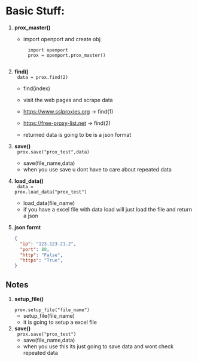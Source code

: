 # Basic Stuff:

1. **prox_master()**
	* import openport and create obj 
	<code>
		import openport
		prox = openport.prox_master()
	</code>


2. **find()**
	<br>
	<code>
		data = prox.find(2)
	</code>
	* find(index)
	* visit the web pages and scrape data 
	* https://www.sslproxies.org   -> find(1) 
	* https://free-proxy-list.net  -> find(2)


	* returned data is going to be is a json format

3. **save()**
	<br>
	<code>
		prox.save("prox_test",data)
	</code>
	* save(file_name,data)
	* when you use save u dont have to care about repeated data



4. **load_data()**
	<br>
	<code>
		data = prox.load_data("prox_test")
	</code>
	* load_data(file_name)
	* if you have a excel file with data load will just load the file and return a json 



5. **json formt**
	```json
	{
	  "ip": "123.123.21.2",
	  "port": 80,
	  "http": "False",
	  "https": "True",
	}
	```

## Notes 
1. **setup_file()**
	<br>
	<code>
		prox.setup_file("file_name")
	</code>
	* setup_file(file_name) 
	* it is going to setup a excel file
2. **save()**
	<br>
	<code>
		prox.save("prox_test")
	</code>
	* save(file_name,data)
	* when you use this its  just going to save data and wont check repeated data


